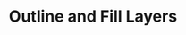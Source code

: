 ---
title: 'Outline and Fill Layers'
redirect_to:
  - 'https://discuss.pencil2d.org/t/outline-and-fill-layers/837'
---